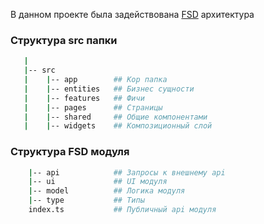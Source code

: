В данном проекте была задействована [FSD](https://feature-sliced.design/ru) архитектура

### Структура src папки
```bash
   |
   |-- src
   |    |-- app        ## Кор папка
   |    |-- entities   ## Бизнес сущности
   |    |-- features   ## Фичи
   |    |-- pages      ## Страницы
   |    |-- shared     ## Общие компонентами
   |    |-- widgets    ## Композиционный слой
```

### Структура FSD модуля
```bash
    |-- api            ## Запросы к внешнему api
    |-- ui             ## UI модуля
    |-- model          ## Логика модуля
    |-- type           ## Типы
    index.ts           ## Публичный api модуля
```